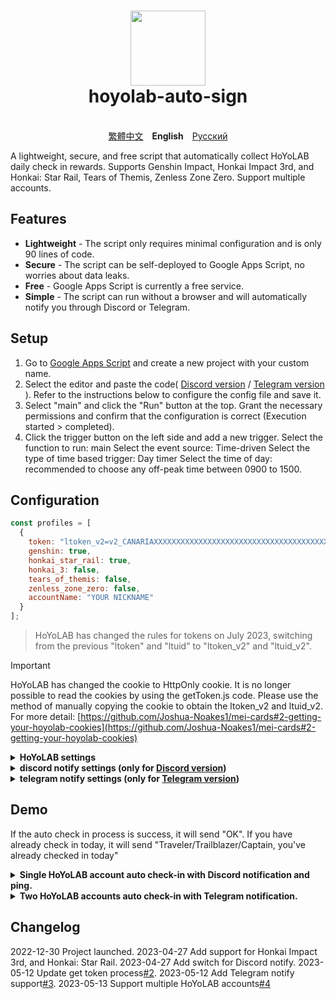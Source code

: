 <h1 align="center">
    <img width="120" height="120" src="pic/logo.svg" alt=""><br>
    hoyolab-auto-sign
</h1>

<p align="center">
    <img src="https://img.shields.io/github/license/canaria3406/hoyolab-auto-sign?style=flat-square" alt="">
    <img src="https://img.shields.io/github/stars/canaria3406/hoyolab-auto-sign?style=flat-square" alt="">
    <br><a href="/README_zh-tw.md">繁體中文</a>　<b>English</b>　<a href="/README_ru-ru.md">Русский</a>
</p>

A lightweight, secure, and free script that automatically collect HoYoLAB daily check in rewards.
Supports Genshin Impact, Honkai Impact 3rd, and Honkai: Star Rail, Tears of Themis, Zenless Zone Zero. Support multiple accounts.

## Features
* **Lightweight** - The script only requires minimal configuration and is only 90 lines of code.
* **Secure** - The script can be self-deployed to Google Apps Script, no worries about data leaks.
* **Free** - Google Apps Script is currently a free service.
* **Simple** - The script can run without a browser and will automatically notify you through Discord or Telegram.

## Setup
1. Go to [Google Apps Script](https://script.google.com/home/start) and create a new project with your custom name.
2. Select the editor and paste the code( [Discord version](https://github.com/canaria3406/hoyolab-auto-sign/blob/main/src/main-discord.gs) / [Telegram version](https://github.com/canaria3406/hoyolab-auto-sign/blob/main/src/main-telegram.gs) ). Refer to the instructions below to configure the config file and save it.
3. Select "main" and click the "Run" button at the top.
   Grant the necessary permissions and confirm that the configuration is correct (Execution started > completed).
4. Click the trigger button on the left side and add a new trigger.
   Select the function to run: main
   Select the event source: Time-driven
   Select the type of time based trigger: Day timer
   Select the time of day: recommended to choose any off-peak time between 0900 to 1500.

## Configuration

```javascript
const profiles = [
  {
    token: "ltoken_v2=v2_CANARIAXXXXXXXXXXXXXXXXXXXXXXXXXXXXXXXXXXXXXXXXXXXXXXXXXXXXXXXXXXXXXXXXXXXXXXXXXXXXXXXXXXXXX3406; ltuid_v2=26XXXXX20;",
    genshin: true,
    honkai_star_rail: true,
    honkai_3: false,
    tears_of_themis: false,
    zenless_zone_zero: false,
    accountName: "YOUR NICKNAME"
  }
];
```

> HoYoLAB has changed the rules for tokens on July 2023, switching from the previous "ltoken" and "ltuid" to "ltoken_v2" and "ltuid_v2".

> [!IMPORTANT]
> HoYoLAB has changed the cookie to HttpOnly cookie. It is no longer possible to read the cookies by using the getToken.js code.
> Please use the method of manually copying the cookie to obtain the ltoken_v2 and ltuid_v2.
> For more detail:
> [https://github.com/Joshua-Noakes1/mei-cards#2-getting-your-hoyolab-cookies](https://github.com/Joshua-Noakes1/mei-cards#2-getting-your-hoyolab-cookies)

<details>
<summary><b>HoYoLAB settings</b></summary>

1. **token** - Please enter the token for HoYoLAB check-in page.

   After entering the [HoYoLAB check-in page](https://www.hoyolab.com/circles), press F12 to enter the console.
   ~~Paste the following code and run it to get the token. Copy the token and fill it in "quotes".~~

   > HoYoLAB has changed the cookie to HttpOnly cookie. It is no longer possible to read the cookies by using the getToken.js code.
   > Please use the method of manually copying the cookie to obtain the ltoken_v2 and ltuid_v2.

2. **genshin**

   Whether to enable auto check in for Genshin Impact.
   If you want, set it to true. If not, please set it to false, or delete this line.
   If you do not play Genshin Impact, or your account is not bound to an uid, please set it to false, or delete this line.

3. **honkai_star_rail**

   Whether to enable auto check in for Honkai: Star Rail.
   If you want, set it to true. If not, please set it to false, or delete this line.
   If you do not play Honkai: Star Rail, or your account is not bound to an uid, please set it to false, or delete this line.

4. **honkai_3**

   Whether to enable auto check in for Honkai Impact 3rd.
   If you want, set it to true. If not, please set it to false, or delete this line.
   If you do not play Honkai Impact 3rd, or your account is not bound to an uid, please set it to false, or delete this line.

5. **tears_of_themis**

   Whether to enable auto check in for Tears of Themis.
   If you want, set it to true. If not, please set it to false, or delete this line.
   If you do not play Tears of Themis, or your account is not bound to an uid, please set it to false, or delete this line.

6. **zenless_zone_zero**

   Whether to enable auto check in for Zenless Zone Zero.
   If you want, set it to true. If not, please set it to false, or delete this line.
   If you do not play Zenless Zone Zero, or your account is not bound to an uid, please set it to false, or delete this line.

7. **accountName** - Please enter your customized nickname.

   Please enter your customized HoYoLAB or in-game nickname here.

</details>

<details>
<summary><b>discord notify settings (only for <a href="https://github.com/canaria3406/hoyolab-auto-sign/blob/main/src/main-discord.gs">Discord version</a>)</b></summary>

```javascript
const discord_notify = true
const myDiscordID = "20000080000000040"
const discordWebhook = "https://discord.com/api/webhooks/1050000000000000060/6aXXXXXXXXXXXXXXXXXXXXXXXXXXXXXXXXXXXXXXXXXXXXXXXXXXXXXXXXXXXXXXXXnB"
```

1. **discord_notify**

   Whether to enable Discord notify.
   If you want to enable auto check-in notify, set it to true. If not, please set it to false.

2. **myDiscordID** - Please enter your Discord user ID.

   Whether you want to be ping when there is an unsuccessful check-in.
   Copy your Discord user ID which like `23456789012345678` and fill it in "quotes".
   You can refer to [this article](https://support.discord.com/hc/en-us/articles/206346498) to find your Discord user ID.
   If you don't want to be pinged, leave the "quotes" empty.

3. **discordWebhook** - Please enter the Discord webhook for the server channel to send notify.

   You can refer to [this article](https://support.discord.com/hc/en-us/articles/228383668) to create a Discord webhook.
   Once you have finished creating the Discord webhook, you will receive your Discord webhook URL, which like `https://discord.com/api/webhooks/1234567890987654321/PekopekoPekopekoPekopeko06f810494a4dbf07b726924a5f60659f09edcaa1`.
   Copy the webhook URL and paste it in "quotes".

</details>

<details>
<summary><b>telegram notify settings (only for <a href="https://github.com/canaria3406/hoyolab-auto-sign/blob/main/src/main-telegram.gs">Telegram version</a>)</b></summary>

```javascript
const telegram_notify = true
const myTelegramID = "1XXXXXXX0"
const telegramBotToken = "6XXXXXXXXX:AAAAAAAAAAXXXXXXXXXX8888888888Peko"
```

1. **telegram_notify**

   Whether to enable Telegram notify.
   If you want to enable auto check in notify, set it to true. If not, please set it to false.

2. **myTelegramID** - Please enter your Telegram ID.

   Use the `/getid` command to find your Telegram user ID by messaging [@IDBot](https://t.me/myidbot).
   Copy your Telegram ID which like `123456780` and fill it in "quotes".

3. **telegramBotToken** - Please enter your Telegram Bot Token.

   Use the `/newbot` command to create a new bot on Telegram by messaging [@BotFather](https://t.me/botfather).
   Once you have finished creating the bot, you will receive your Telegram Bot Token, which like `110201543:AAHdqTcvCH1vGWJxfSeofSAs0K5PALDsaw`.
   Copy your Telegram Bot Token and fill it in "quotes".
   For more detailed instructions, you can refer to [this article](https://core.telegram.org/bots/features#botfather).

</details>

## Demo
If the auto check in process is success, it will send "OK".
If you have already check in today, it will send "Traveler/Trailblazer/Captain, you've already checked in today"

<details>
<summary><b>Single HoYoLAB account auto check-in with Discord notification and ping.</b></summary>
Enable Genshin Impact and Honkai: Star Rail auto check in, enable Discord notify, ping in Discord.

```javascript
const profiles = [
  {
    token: "account_mid_v2=123xyzabcd_hi; account_id_v2=26XXXXX20; ltoken_v2=v2_CANARIAXXXXXXXXXXXXXXXXXXXXXXXXXXXXXXXXXXXXXXXXXXXXXXXXXXXXXXXXXXXXXXXXXXXXXXXXXXXXXXXXXXXXX3406; ltmid_v2=123xyzabcd_hi; ltuid_v2=26XXXXX20;",
    genshin: true,
    honkai_star_rail: true,
    accountName: "HuTao"
  }
];

const discord_notify = true
const myDiscordID = "240000800000300040"
const discordWebhook = "https://discord.com/api/webhooks/10xxxxxxxxxxxxxxx60/6aXXXXXXXXXXXXXXXXXXXXXXXXXXXXXXXXXXXXXXXXXXXXXXXXXXXXXXXXXXXXXXXXnB"
```
![image](https://github.com/canaria3406/hoyolab-auto-sign/blob/main/pic/E02.png)

</details>

<details>
<summary><b>Two HoYoLAB accounts auto check-in with Telegram notification.</b></summary>
Enable Genshin Impact auto check-in on accountA, Honkai Impact 3rd auto check-in on accountB, enable Telegram notify.

```javascript
const profiles = [
  {
    token: "account_mid_v2=123xyzabcd_hi; account_id_v2=26XXXXX20; ltoken_v2=v2_CANARIAXXXXXXXXXXXXXXXXXXXXXXXXXXXXXXXXXXXXXXXXXXXXXXXXXXXXXXXXXXXXXXXXXXXXXXXXXXXXXXXXXXXXX3406; ltmid_v2=123xyzabcd_hi; ltuid_v2=26XXXXX20;",
    genshin: true,
    accountName: "accountA"
  },
  {
    token: "account_mid_v2=456qwertyu_hi; account_id_v2=28XXXXX42; ltoken_v2=v2_GENSHINXXXXXXXXXXXXXXXXXXXXXXXXXXXXXXXXXXXXXXXXXXXXXXXXXXXXXXXXXXXXXXXXXXXXXXXXXXXXXXXXXXXXX5566; ltmid_v2=456qwertyu_hi; ltuid_v2=28XXXXX42;",
    honkai_3: true,
    accountName: "accountB"
  }
];

const telegram_notify = true
const myTelegramID = "1XXXXXXX0"
const telegramBotToken = "6XXXXXXXXX:AAAAAAAAAAXXXXXXXXXX8888888888Peko"
```
![image](https://github.com/canaria3406/hoyolab-auto-sign/blob/main/pic/E03.png)

</details>

## Changelog
2022-12-30 Project launched.
2023-04-27 Add support for Honkai Impact 3rd, and Honkai: Star Rail.
2023-04-27 Add switch for Discord notify.
2023-05-12 Update get token process[#2](https://github.com/canaria3406/hoyolab-auto-sign/pull/2).
2023-05-12 Add Telegram notify support[#3](https://github.com/canaria3406/hoyolab-auto-sign/pull/3).
2023-05-13 Support multiple HoYoLAB accounts[#4](https://github.com/canaria3406/hoyolab-auto-sign/pull/4)
